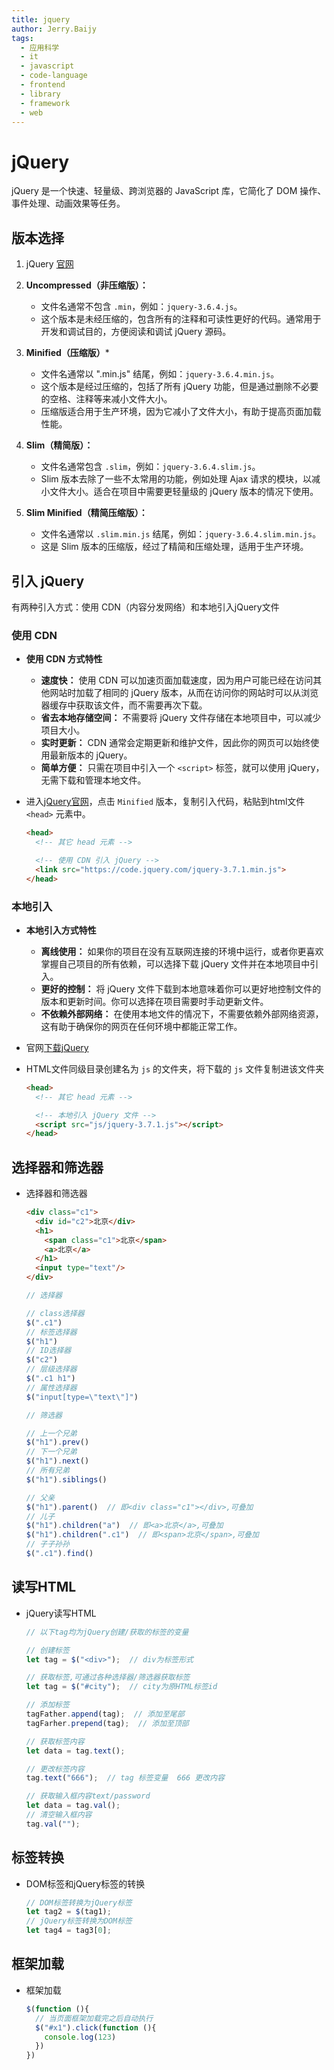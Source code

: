 ```yaml
---
title: jquery
author: Jerry.Baijy
tags:
  - 应用科学
  - it
  - javascript
  - code-language
  - frontend
  - library
  - framework
  - web
---
```


# jQuery

jQuery 是一个快速、轻量级、跨浏览器的 JavaScript 库，它简化了 DOM 操作、事件处理、动画效果等任务。

## 版本选择

1. jQuery [官网](https://releases.jquery.com/)
2. **Uncompressed（非压缩版）：**

    - 文件名通常不包含 `.min`，例如：`jquery-3.6.4.js`。
    - 这个版本是未经压缩的，包含所有的注释和可读性更好的代码。通常用于开发和调试目的，方便阅读和调试 jQuery 源码。

3. **Minified（压缩版）***

    - 文件名通常以 ".min.js" 结尾，例如：`jquery-3.6.4.min.js`。
    - 这个版本是经过压缩的，包括了所有 jQuery 功能，但是通过删除不必要的空格、注释等来减小文件大小。
    - 压缩版适合用于生产环境，因为它减小了文件大小，有助于提高页面加载性能。

4. **Slim（精简版）：**

    - 文件名通常包含 `.slim`，例如：`jquery-3.6.4.slim.js`。
    - Slim 版本去除了一些不太常用的功能，例如处理 Ajax 请求的模块，以减小文件大小。适合在项目中需要更轻量级的 jQuery 版本的情况下使用。

5. **Slim Minified（精简压缩版）：**

    - 文件名通常以 `.slim.min.js` 结尾，例如：`jquery-3.6.4.slim.min.js`。
    - 这是 Slim 版本的压缩版，经过了精简和压缩处理，适用于生产环境。

## 引入 jQuery

有两种引入方式：使用 CDN（内容分发网络）和本地引入jQuery文件

### 使用 CDN

- **使用 CDN 方式特性**

    - **速度快：** 使用 CDN 可以加速页面加载速度，因为用户可能已经在访问其他网站时加载了相同的 jQuery 版本，从而在访问你的网站时可以从浏览器缓存中获取该文件，而不需要再次下载。
    - **省去本地存储空间：** 不需要将 jQuery 文件存储在本地项目中，可以减少项目大小。
    - **实时更新：** CDN 通常会定期更新和维护文件，因此你的网页可以始终使用最新版本的 jQuery。
    - **简单方便：** 只需在项目中引入一个 `<script>` 标签，就可以使用 jQuery，无需下载和管理本地文件。

- 进入[jQuery官网](https://releases.jquery.com/)，点击 `Minified` 版本，复制引入代码，粘贴到html文件 `<head>` 元素中。

    ```html
    <head>
      <!-- 其它 head 元素 -->
    
      <!-- 使用 CDN 引入 jQuery -->
      <link src="https://code.jquery.com/jquery-3.7.1.min.js">
    </head>
    ```

### 本地引入

- **本地引入方式特性**

    - **离线使用：** 如果你的项目在没有互联网连接的环境中运行，或者你更喜欢掌握自己项目的所有依赖，可以选择下载 jQuery 文件并在本地项目中引入。
    - **更好的控制：** 将 jQuery 文件下载到本地意味着你可以更好地控制文件的版本和更新时间。你可以选择在项目需要时手动更新文件。
    - **不依赖外部网络：** 在使用本地文件的情况下，不需要依赖外部网络资源，这有助于确保你的网页在任何环境中都能正常工作。

- 官网[下载jQuery ](https://code.jquery.com/jquery-3.7.1.js)

- HTML文件同级目录创建名为 `js` 的文件夹，将下载的 `js` 文件复制进该文件夹

    ```html
    <head>
      <!-- 其它 head 元素 -->
    
      <!-- 本地引入 jQuery 文件 -->
      <script src="js/jquery-3.7.1.js"></script>
    </head>
    ```

## 选择器和筛选器

- 选择器和筛选器

    ``` html
    <div class="c1">
      <div id="c2">北京</div>
      <h1>
        <span class="c1">北京</span>
        <a>北京</a>
      </h1>
      <input type="text"/>
    </div>
    ```

    ``` javascript
    // 选择器
    
    // class选择器
    $(".c1")
    // 标签选择器
    $("h1")
    // ID选择器
    $("c2")
    // 层级选择器
    $(".c1 h1")
    // 属性选择器
    $("input[type=\"text\"]")
    ```

    ``` javascript
    // 筛选器
    
    // 上一个兄弟
    $("h1").prev()
    // 下一个兄弟
    $("h1").next()
    // 所有兄弟
    $("h1").siblings()
    
    // 父亲
    $("h1").parent()  // 即<div class="c1"></div>,可叠加
    // 儿子
    $("h1").children("a")  // 即<a>北京</a>,可叠加
    $("h1").children(".c1")  // 即<span>北京</span>,可叠加
    // 子子孙孙
    $(".c1").find()
    ```

## 读写HTML

- jQuery读写HTML

    ``` javascript
    // 以下tag均为jQuery创建/获取的标签的变量
    
    // 创建标签
    let tag = $("<div>");  // div为标签形式
    
    // 获取标签,可通过各种选择器/筛选器获取标签
    let tag = $("#city");  // city为原HTML标签id
    
    // 添加标签
    tagFather.append(tag);  // 添加至尾部
    tagFarher.prepend(tag);  // 添加至顶部
    
    // 获取标签内容
    let data = tag.text();
    
    // 更改标签内容
    tag.text("666");  // tag 标签变量  666 更改内容
    
    // 获取输入框内容text/password
    let data = tag.val();
    // 清空输入框内容
    tag.val("");
    ```

## 标签转换

- DOM标签和jQuery标签的转换

    ``` javascript
    // DOM标签转换为jQuery标签
    let tag2 = $(tag1);
    // jQuery标签转换为DOM标签
    let tag4 = tag3[0];
    ```

## 框架加载

- 框架加载

    ``` javascript
    $(function (){
      // 当页面框架加载完之后自动执行
      $("#x1").click(function (){
        console.log(123)
      })
    })
    ```
